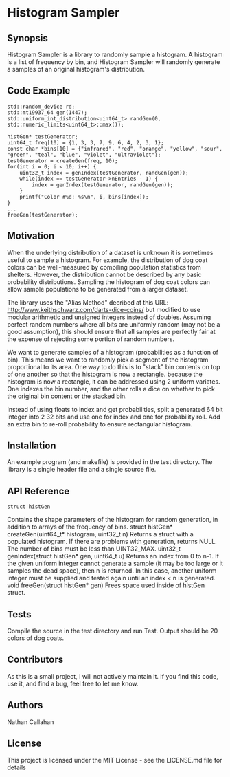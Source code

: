 # Histogram Sampler

## Synopsis

Histogram Sampler is a library to randomly sample a histogram. A histogram is a list of frequency by bin, and Histogram Sampler will randomly generate a samples of an original histogram's distribution.

## Code Example

```
std::random_device rd;
std::mt19937_64 gen(1447);
std::uniform_int_distribution<uint64_t> randGen(0, std::numeric_limits<uint64_t>::max());

histGen* testGenerator;
uint64_t freq[10] = {1, 3, 3, 7, 9, 6, 4, 2, 3, 1};
const char *bins[10] = {"infrared", "red", "orange", "yellow", "sour", "green", "teal", "blue", "violet", "ultraviolet"};
testGenerator = createGen(freq, 10);
for(int i = 0; i < 10; i++) {
    uint32_t index = genIndex(testGenerator, randGen(gen));
    while(index == testGenerator->nEntries - 1) {
        index = genIndex(testGenerator, randGen(gen));
    }
    printf("Color #%d: %s\n", i, bins[index]);
}
...
freeGen(testGenerator);

```

## Motivation

When the underlying distribution of a dataset is unknown it is sometimes useful to sample a histogram. For example, the distribution of dog coat colors can be well-measured by compiling population statistics from shelters. However, the distribution cannot be described by any basic probability distributions. Sampling the histogram of dog coat colors can allow sample populations to be generated from a larger dataset.

The library uses the "Alias Method" decribed at this URL: http://www.keithschwarz.com/darts-dice-coins/ but modified to use modular arithmetic and unsigned integers instead of doubles. Assuming perfect random numbers where all bits are uniformly random (may not be a good assumption), this should ensure that all samples are perfectly fair at the expense of rejecting some portion of random numbers.

We want to generate samples of a histogram (probabilities as a function of bin). This means we want to randomly pick a segment of the histogram proportional to its area. One way to do this is to "stack" bin contents on top of one another so that the histogram is now a rectangle. because the histogram is now a rectangle, it can be addressed using 2 uniform variates. One indexes the bin number, and the other rolls a dice on whether to pick the original bin content or the stacked bin.

Instead of using floats to index and get probabilities, split a generated 64 bit integer into 2 32 bits and use one for index and one for probability roll. Add an extra bin to re-roll probability to ensure rectangular histogram.

## Installation

An example program (and makefile) is provided in the test directory. The library is a single header file and a single source file.

## API Reference

    struct histGen
Contains the shape parameters of the histogram for random generation, in addition to arrays of the frequency of bins.
    struct histGen* createGen(uint64_t* histogram, uint32_t n)
Returns a struct with a populated histogram. If there are problems with generation, returns NULL. The number of bins must be less than UINT32_MAX.
    uint32_t genIndex(struct histGen* gen, uint64_t u)
Returns an index from 0 to n-1. If the given uniform integer cannot generate a sample (it may be too large or it samples the dead space), then n is returned. In this case, another uniform integer must be supplied and tested again until an index < n is generated.
    void freeGen(struct histGen* gen)
Frees space used inside of histGen struct.

## Tests

Compile the source in the test directory and run Test. Output should be 20 colors of dog coats.

## Contributors

As this is a small project, I will not actively maintain it. If you find this code, use it, and find a bug, feel free to let me know.

## Authors

Nathan Callahan

## License

This project is licensed under the MIT License - see the LICENSE.md file for details
